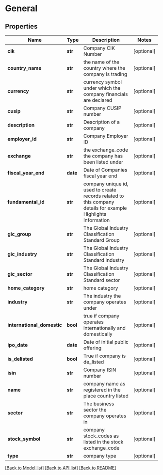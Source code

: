 # General

## Properties
Name | Type | Description | Notes
------------ | ------------- | ------------- | -------------
**cik** | **str** | Company CIK Number | [optional] 
**country_name** | **str** | the name of the country where the company is trading | [optional] 
**currency** | **str** | currency symbol under which the company financials are declared | [optional] 
**cusip** | **str** | Company CUSIP number | [optional] 
**description** | **str** | Description of a company | [optional] 
**employer_id** | **str** | Company Employer ID | [optional] 
**exchange** | **str** | the exchange_code the company has been listed under | [optional] 
**fiscal_year_end** | **date** | Date of Companies fiscal year end | [optional] 
**fundamental_id** | **str** | company unique id, used to create records related to this company details for example Highlights Information | [optional] 
**gic_group** | **str** | The Global Industry Classification Standard Group | [optional] 
**gic_industry** | **str** | The Global Industry Classification Standard Industry | [optional] 
**gic_sector** | **str** | The Global Industry Classification Standard sector | [optional] 
**home_category** | **str** | home category | [optional] 
**industry** | **str** | The industry the company operates under | [optional] 
**international_domestic** | **bool** | true if company operates internationally and domestically | [optional] 
**ipo_date** | **date** | Date of initial public offering | [optional] 
**is_delisted** | **bool** | True if company is de_listed | [optional] 
**isin** | **str** | Company ISIN number | [optional] 
**name** | **str** | company name as registered in the place country listed | [optional] 
**sector** | **str** | The business sector the company operates in | [optional] 
**stock_symbol** | **str** | company stock_codes as listed in the stock exchange_code | [optional] 
**type** | **str** | company type | [optional] 

[[Back to Model list]](../README.md#documentation-for-models) [[Back to API list]](../README.md#documentation-for-api-endpoints) [[Back to README]](../README.md)


